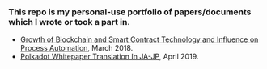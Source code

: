 ### This repo is my personal-use portfolio of papers/documents which I wrote or took a part in.

- [Growth of Blockchain and Smart Contract Technology and Influence on Process Automation](./Blockchain_Process_Automation.pdf), March 2018.
- [Polkadot Whitepaper Translation In JA-JP](./Polkadot_WP_JA.pdf), April 2019.
